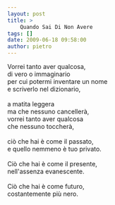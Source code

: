 ```yaml
---
layout: post
title: >
    Quando Sai Di Non Avere
tags: []
date: 2009-06-18 09:58:00
author: pietro
---
```

Vorrei tanto aver qualcosa,<br/>di vero o immaginario<br/>per cui potermi inventare un nome<br/>e scriverlo nel dizionario,<br/><br/>a matita leggera<br/>ma che nessuno cancellerà,<br/>vorrei tanto aver qualcosa<br/>che nessuno toccherà,<br/><br/>ciò che hai è come il passato,<br/>e quello nemmeno è tuo privato.<br/><br/>Ciò che hai è come il presente,<br/>nell'assenza evanescente.<br/><br/>Ciò che hai è come futuro,<br/>costantemente più nero.
